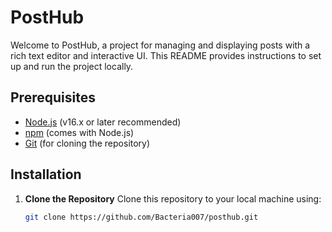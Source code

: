 # PostHub

Welcome to PostHub, a project for managing and displaying posts with a rich text editor and interactive UI. This README provides instructions to set up and run the project locally.

## Prerequisites

- [Node.js](https://nodejs.org/) (v16.x or later recommended)
- [npm](https://www.npmjs.com/) (comes with Node.js)
- [Git](https://git-scm.com/) (for cloning the repository)

## Installation

1. **Clone the Repository**
   Clone this repository to your local machine using:
   ```bash
   git clone https://github.com/Bacteria007/posthub.git